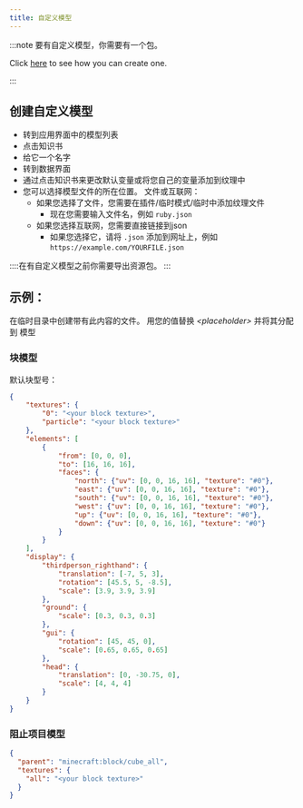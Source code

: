 ```yaml
---
title: 自定义模型
---
```


:::note 要有自定义模型，你需要有一个包。

Click [here](pack#create-a-pack) to see how you can create one.

:::

## 创建自定义模型

* 转到应用界面中的模型列表
* 点击知识书
* 给它一个名字
* 转到数据界面
* 通过点击知识书来更改默认变量或将您自己的变量添加到纹理中
* 您可以选择模型文件的所在位置。 文件或互联网：
    * 如果您选择了文件，您需要在插件/临时模式/临时中添加纹理文件
        * 现在您需要输入文件名，例如 `ruby.json`
    * 如果您选择互联网，您需要直接链接到json
        * 如果您选择它，请将 `.json` 添加到网址上，例如 `https://example.com/YOURFILE.json`

::::在有自定义模型之前你需要导出资源包。
:::

## 示例：

在临时目录中创建带有此内容的文件。 用您的值替换 *<placeholder\>* 并将其分配到 模型

### 块模型

默认块型号：

```json title="block.json"
{
    "textures": {
        "0": "<your block texture>",
        "particle": "<your block texture>"
    },
    "elements": [
        {
            "from": [0, 0, 0],
            "to": [16, 16, 16],
            "faces": {
                "north": {"uv": [0, 0, 16, 16], "texture": "#0"},
                "east": {"uv": [0, 0, 16, 16], "texture": "#0"},
                "south": {"uv": [0, 0, 16, 16], "texture": "#0"},
                "west": {"uv": [0, 0, 16, 16], "texture": "#0"},
                "up": {"uv": [0, 0, 16, 16], "texture": "#0"},
                "down": {"uv": [0, 0, 16, 16], "texture": "#0"}
            }
        }
    ],
    "display": {
        "thirdperson_righthand": {
            "translation": [-7, 5, 3],
            "rotation": [45.5, 5, -8.5],
            "scale": [3.9, 3.9, 3.9]
        },
        "ground": {
            "scale": [0.3, 0.3, 0.3]
        },
        "gui": {
            "rotation": [45, 45, 0],
            "scale": [0.65, 0.65, 0.65]
        },
        "head": {
            "translation": [0, -30.75, 0],
            "scale": [4, 4, 4]
        }
    }
}

```

### 阻止项目模型

```json title="block_item.json"
{
  "parent": "minecraft:block/cube_all",
  "textures": {
    "all": "<your block texture>"
  }
}
```
